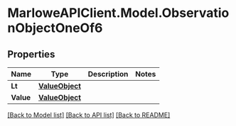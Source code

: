 # MarloweAPIClient.Model.ObservationObjectOneOf6

## Properties

Name | Type | Description | Notes
------------ | ------------- | ------------- | -------------
**Lt** | [**ValueObject**](ValueObject.md) |  | 
**Value** | [**ValueObject**](ValueObject.md) |  | 

[[Back to Model list]](../README.md#documentation-for-models) [[Back to API list]](../README.md#documentation-for-api-endpoints) [[Back to README]](../README.md)

